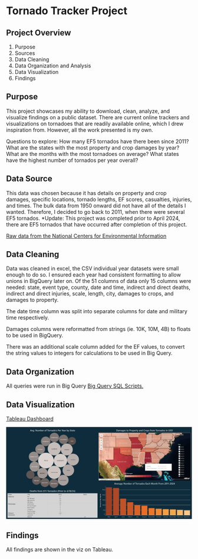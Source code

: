 # Tornado Tracker Project
## Project Overview
1.	Purpose
2.	Sources
3.	Data Cleaning
4.	Data Organization and Analysis 
5.	Data Visualization
6.	Findings

## Purpose
This project showcases my ability to download, clean, analyze, and visualize findings on a public dataset. There are current online trackers and visualizations on tornadoes that are readily available online, which I drew inspiration from. However, all the work presented is my own. 

Questions to explore: 
How many EF5 tornados have there been since 2011? 
What are the states with the most property and crop damages by year? 
What are the months with the most tornadoes on average? 
What states have the highest number of tornados per year overall?

## Data Source
This data was chosen because it has details on property and crop damages, specific locations, tornado lengths, EF scores, casualties, injuries, and times. The bulk data from 1950 onward did not have all of the details I wanted. Therefore, I decided to go back to 2011, when there were several EF5 tornados. *Update: This project was completed prior to April 2024, there are EF5 tornados that have occurred after completion of this project. 

[Raw data from the National Centers for Environmental Information](https://www.ncei.noaa.gov/pub/data/swdi/stormevents/csvfiles/)

## Data Cleaning
Data was cleaned in excel, the CSV individual year datasets were small enough to do so. I ensured each year had consistent formatting to allow unions in BigQuery later on. Of the 51 columns of data only 15 columns were needed: state, event type, county, date and time, indirect and direct deaths, indirect and direct injuries, scale, length, city, damages to crops, and damages to property.

The date time column was split into separate columns for date and military time respectively. 

Damages columns were reformatted from strings (ie. 10K, 10M, 4B) to floats to be used in BigQuery. 

There was an additional scale column added for the EF values, to convert the string values to integers for calculations to be used in Big Query. 

## Data Organization
All queries were run in Big Query 
[Big Query SQL Scripts.](https://github.com/abealka/Tornado-Project/blob/main/tornado_data)

## Data Visualization
[Tableau Dashboard](https://public.tableau.com/views/AverageNumberofTornadosPerYear_17144153500490/Dashboard1?:language=en-US&:sid=&:display_count=n&:origin=viz_share_link )

[![Tableau Dashboard](https://github.com/abealka/Tornado-Project/blob/main/tornado_dashboard.png)](https://public.tableau.com/views/AverageNumberofTornadosPerYear_17144153500490/Dashboard1?:language=en-US&:sid=&:display_count=n&:origin=viz_share_link)


## Findings
All findings are shown in the viz on Tableau.

